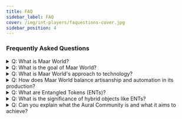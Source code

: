 ```yaml
---
title: FAQ
sidebar_label: FAQ
cover: /img/int-players/faquestions-cover.jpg
sidebar_position: 4
---
```


### Frequently Asked Questions

<details>
  <summary>Q: What is Maar World?</summary>
  
  **A:** Maar World is a proof of concept for a new era of aural creations that exist at the intersection of the physical and digital worlds. It is an imaginary world that combines scientific discoveries, technological development, and artistic creation, and serves as a platform for exploring new forms of audio expression.
</details>

<details>
  <summary>Q: What is the goal of Maar World?</summary>
  
  **A:** The goal of Maar World is to establish a creator-owned creative economy that prioritizes the human experience and creativity. By combining traditional craftsmanship with modern manufacturing techniques, and exploring the intersection of physical and digital worlds, Maar World seeks to create sustainable, profitable, and socially responsible businesses that empower, inspire, and amplify human potential in creative endeavors.
</details>

<details>
  <summary>Q: What is Maar World's approach to technology?</summary>
  
  **A:** Maar World prioritizes the human experience and creativity by developing technologies that empower, inspire, and amplify human potential in creative endeavors. Rather than dictating the creative process, Maar World seeks to create tools that walk with humans and expand their possibilities as creators.
</details>

<details>
  <summary>Q: How does Maar World balance artisanship and automation in its production?</summary>
  
  **A:** Maar World combines traditional craftsmanship with modern manufacturing techniques to preserve the beauty and uniqueness of handcrafted items while increasing production capacity, quality, and affordability. The project recognizes the value of skilled workmanship while also acknowledging the potential benefits of automation in improving productivity and reducing waste. All products are 100% ecologically produced in Italy with solar energy and feature 100% handmade packaging made in Uruguay using locally-sourced materials. The papers and inks used in production are 100% eco-friendly and recyclable.
</details>

<details>
  <summary>Q: What are Entangled Tokens (ENTs)?</summary>
  
  **A:** Entangled Tokens are hybrid physical and digital objects that exist in both worlds simultaneously, with actions in one affecting the other. They are associated with a sister project focused on promoting the regeneration of Earth's biodiversity or enhancing the well-being of a group of inhabitants.
</details>

<details>
  <summary>Q: What is the significance of hybrid objects like ENTs?</summary>
  
  **A:** Hybrid objects like ENTs offer a new range of creations with multidimensional existence in both physical and digital worlds. This emergence of hybrid objects and experiences has not been conceived before, and opens up infinite possibilities of creations that combine and complement data in both analog and digital formats.
</details>

<details>
  <summary>Q: Can you explain what the Aural Community is and what it aims to achieve?</summary>
  
  **A:** The Aural Community is a community that places the user-creator at its center and combines the creativity of artists and user-creators with developments of the platform to produce unique sound works. It seeks to create a co-creation experience for a meaningful listening experience. The Aural Community uses tools and concepts of acoustic ecology, soundscape, sound design for video games, generative music, artificially creative musical systems, and new interfaces for musical expression. Its ultimate goal is to create a unique and personalized listening experience for its users.
</details>